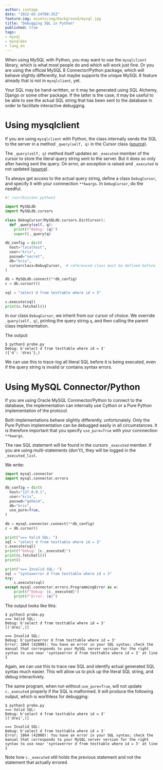 ```yaml
---
author: isotopp
date: "2022-03-24T08:35Z"
feature-img: assets/img/background/mysql.jpg
title: "Debugging SQL in Python"
published: true
tags:
- mysql
- mysqldev
- lang_en
---
```

When using MySQL with Python, you may want to use the `mysqlclient` library, which is what most people do and which will work just fine.
Or you are using the official MySQL 8 Connector/Python package, which will behave slightly differently, but maybe supports the unique MySQL 8 feature already that is not in `mysqlclient`, yet.

Your SQL may be hand-writtten, or it may be generated using SQL Alchemy, Django or some other package.
If the latter is the case, it may be useful to be able to see the actual SQL string that has been sent to the database in order to facilitate interactive debugging.

# Using mysqlclient

If you are using `mysqlclient` with Python, the class internally sends the SQL to the server in a method `_query(self, q)` in the Cursor class ([source](https://github.com/PyMySQL/mysqlclient/blob/6ebc1a1972dee69fb54b56867fc795ee220b5d79/MySQLdb/cursors.py#L206)).

The `_query(self, q)` method itself updates an `_executed` member of the cursor to store the literal query string sent to the server.
But it does so only after having sent the query.
On error, an exception is raised and `_executed` is not updated ([source](https://github.com/PyMySQL/mysqlclient/blob/6ebc1a1972dee69fb54b56867fc795ee220b5d79/MySQLdb/cursors.py#L316)).

To always get access to the actual query string, define a class `DebugCursor`, and specify it with your connnection `**kwargs`. In `DebugCursor`, do the needful.

```python
#! /usr/bin/env python3
 
import MySQLdb
import MySQLdb.cursors
 
class DebugCursor(MySQLdb.cursors.DictCursor):
  def _query(self, q):
    print(f"Debug: {q}")
    super()._query(q)
 
db_config = dict(
  host="localhost",
  user="kris",
  passwd="secret",
  db="kris",
  cursorclass=DebugCursor,  # referenced class must be defined before
)
 
db = MySQLdb.connect(**db_config)
c = db.cursor(()
 
sql = "select d from testtable where id = 3" 
 
c.execute(sql)
print(c.fetchall())
```

In our class `DebugCursor`, we inherit from our cursor of choice.
We override `_query(self, q)`, printing the query string `q`, and then calling the parent class implementation.

The output:

```console
$ python3 probe.py
Debug: b'select d from testtable where id = 3'
({'d': 'drei'},)
```

We can use this to trace-log all literal SQL before it is being executed, even if the query string is invalid or contains syntax errors.

# Using MySQL Connector/Python

If you are using Oracle MySQL Connnector/Python to connect to the database, the implementation can internally use Cython or a Pure Python implementation of the protocol.

Both implementations behave slightly differently, unfortunately.
Only the Pure Python implementation can be debugged easily in all circumstances.
It is therefore important that you specify `use_pure=True` with your connnection `**kwargs`.

The raw SQL statement will be found in the cursors `_executed` member.
If you are using multi-statements (don't!), they will be logged in the `_executed_list`.

We write:

```python
import mysql.connector
import mysql.connector.errors
 
db_config = dict(
  host="127.0.0.1",
  user="kris",
  passwd="geheim",
  db="kris",
  use_pure=True,
)
 
db = mysql.connector.connect(**db_config)
c = db.cursor()
 
print("=== Valid SQL: ")
sql = "select d from testtable where id = 3"
c.execute(sql)
print(f"Debug: {c._executed}")
print(c.fetchall())
print()
 
print("=== Invalid SQL: ")
sql = "syntaxerror d from testtable where id = 3"
try:
    c.execute(sql)
except mysql.connector.errors.ProgrammingError as e:
    print(f"Debug: {c._executed}")
    print(f"Error: {e}")
```

The output looks like this:

```console
$ python3 probe.py
=== Valid SQL:
Debug: b'select d from testtable where id = 3'
[('drei',)]
 
=== Invalid SQL:
Debug: b'syntaxerror d from testtable where id = 3'
Error: 1064 (42000): You have an error in your SQL syntax; check the manual that corresponds to your MySQL server version for the right syntax to use near 'syntaxerror d from testtable where id = 3' at line 1
```

Again, we can use this to trace raw SQL and identify actual generated SQL syntax much easier.
This will allow us to pick up the literal SQL string, and debug interactively.

The same program, when run without `use_pure=True`, will not update `c._executed` properly if the SQL is malformed.
It will produce the following output, which is worthless for debugging:

```console
$ python3 probe.py
=== Valid SQL:
Debug: b'select d from testtable where id = 3'
[('drei',)]
 
=== Invalid SQL:
Debug: b'select d from testtable where id = 3'
Error: 1064 (42000): You have an error in your SQL syntax; check the manual that corresponds to your MySQL server version for the right syntax to use near 'syntaxerror d from testtable where id = 3' at line 1
```

Note how `c._executed` still holds the previous statement and not the statement that actually errored.
